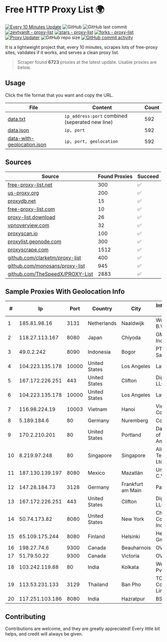 
# Free HTTP Proxy List 🌍

[![Every 10 Minutes Update](https://github.com/mertguvencli/http-proxy-list/actions/workflows/main.yml/badge.svg?branch=main)](https://github.com/mertguvencli/http-proxy-list/actions/workflows/main.yml)
![GitHub](https://img.shields.io/github/license/mertguvencli/http-proxy-list)
![GitHub last commit](https://img.shields.io/github/last-commit/mertguvencli/http-proxy-list)
[![zevtyardt - proxy-list](https://img.shields.io/static/v1?label=zevtyardt&message=proxy-list&color=blue&logo=github)](https://github.com/zevtyardt/proxy-list "Go to GitHub repo")
[![stars - proxy-list](https://img.shields.io/github/stars/zevtyardt/proxy-list?style=social)](https://github.com/zevtyardt/proxy-list)
[![forks - proxy-list](https://img.shields.io/github/forks/zevtyardt/proxy-list?style=social)](https://github.com/zevtyardt/proxy-list)
[![Proxy Updater](https://github.com/zevtyardt/proxy-list/workflows/Proxy%20Updater/badge.svg)](https://github.com/zevtyardt/proxy-list/actions?query=workflow:"Proxy+Updater")
![GitHub repo size](https://img.shields.io/github/repo-size/zevtyardt/proxy-list)
[![GitHub commit activity](https://img.shields.io/github/commit-activity/m/zevtyardt/proxy-list?logo=commits)](https://github.com/zevtyardt/proxy-list/commits/main)

It is a lightweight project that, every 10 minutes, scrapes lots of free-proxy sites, validates if it works, and serves a clean proxy list.

> Scraper found **6723** proxies at the latest update. Usable proxies are below.

## Usage

Click the file format that you want and copy the URL.

|File|Content|Count|
|----|-------|-----|
|[data.txt](https://raw.githubusercontent.com/mertguvencli/http-proxy-list/main/proxy-list/data.txt)|`ip_address:port` combined (seperated new line)|592|
|[data.json](https://raw.githubusercontent.com/mertguvencli/http-proxy-list/main/proxy-list/data.json)|`ip, port`|592|
|[data-with-geolocation.json](https://raw.githubusercontent.com/mertguvencli/http-proxy-list/main/proxy-list/data-with-geolocation.json)|`ip, port, geolocation`|592|

## Sources

|Source|Found Proxies|Succeed|
|------|-------------|-------|
|[free-proxy-list.net](https://free-proxy-list.net)|300|✅|
|[us-proxy.org](https://www.us-proxy.org)|200|✅|
|[proxydb.net](http://proxydb.net)|15|✅|
|[free-proxy-list.com](https://free-proxy-list.com/?page=&port=&type%5B%5D=http&type%5B%5D=https&up_time=0&search=Search)|10|✅|
|[proxy-list.download](https://www.proxy-list.download/HTTP)|26|✅|
|[vpnoverview.com](https://vpnoverview.com/privacy/anonymous-browsing/free-proxy-servers)|32|✅|
|[proxyscan.io](https://www.proxyscan.io)|100|✅|
|[proxylist.geonode.com](https://proxylist.geonode.com/api/proxy-list?limit=300&page=1&sort_by=lastChecked&sort_type=desc&protocols=http,https)|300|✅|
|[proxyscrape.com](https://api.proxyscrape.com/v2/?request=displayproxies&protocol=http&timeout=10000&country=all&ssl=all&anonymity=all)|1512|✅|
|[github.com/clarketm/proxy-list](https://raw.githubusercontent.com/clarketm/proxy-list/master/proxy-list-raw.txt)|400|✅|
|[github.com/monosans/proxy-list](https://raw.githubusercontent.com/monosans/proxy-list/main/proxies/http.txt)|945|✅|
|[github.com/TheSpeedX/PROXY-List](https://raw.githubusercontent.com/TheSpeedX/PROXY-List/master/http.txt)|2883|✅|


## Sample Proxies With Geolocation Info

|#|Ip|Port|Country|City|Internet Service Provider|
|-|--|----|-------|----|-------------------------|
|1|185.81.98.16|3131|Netherlands|Naaldwijk|WorldStream B.V.|
|2|118.27.113.167|8080|Japan|Chiyoda|GMO Internet, Inc.|
|3|49.0.2.242|8090|Indonesia|Bogor|PT Usaha Adi Sanggoro|
|4|104.223.135.178|10000|United States|Los Angeles|LayerHost|
|5|167.172.226.251|443|United States|Clifton|DigitalOcean, LLC|
|6|104.223.135.178|10000|United States|Los Angeles|LayerHost|
|7|116.98.224.19|10003|Vietnam|Hanoi|Viettel Corporation|
|8|5.189.184.6|80|Germany|Nuremberg|Contabo GmbH|
|9|170.2.210.201|80|United States|Portland|Daimler Trucks of North America LLC|
|10|8.219.97.248|80|Singapore|Singapore|Alibaba (US) Technology Co., Ltd.|
|11|187.130.139.197|8080|Mexico|Mazatlán|Uninet S.A. de C.V.|
|12|147.28.184.73|3128|Germany|Frankfurt am Main|Packet Host, Inc.|
|13|167.172.226.251|443|United States|Clifton|DigitalOcean, LLC|
|14|50.74.173.82|8080|United States|New York|Charter Communications Inc|
|15|65.109.175.244|8080|Finland|Helsinki|Hetzner Online GmbH|
|16|198.27.74.6|9300|Canada|Beauharnois|OVH SAS|
|17|51.79.50.22|9300|Canada|Victoria|OVH SAS|
|18|103.242.119.88|80|India|Kolkata|Web Werks India Pvt. Ltd.|
|19|113.53.231.133|3129|Thailand|Ban Pho|TOT Public Company Limited|
|20|117.251.103.186|8080|India|Hazratpur|BSNL Internet|



## Contributing

Contributions are welcome, and they are greatly appreciated! Every
little bit helps, and credit will always be given.

